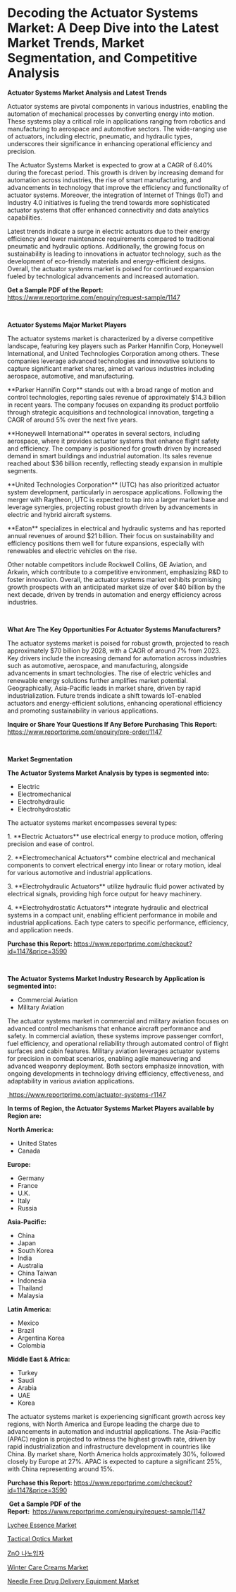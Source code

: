 <p><h1>Decoding the Actuator Systems Market: A Deep Dive into the Latest Market Trends, Market Segmentation, and Competitive Analysis</h1></p><p><strong>Actuator Systems Market Analysis and Latest Trends</strong></p>
<p><p>Actuator systems are pivotal components in various industries, enabling the automation of mechanical processes by converting energy into motion. These systems play a critical role in applications ranging from robotics and manufacturing to aerospace and automotive sectors. The wide-ranging use of actuators, including electric, pneumatic, and hydraulic types, underscores their significance in enhancing operational efficiency and precision.</p><p>The Actuator Systems Market is expected to grow at a CAGR of 6.40% during the forecast period. This growth is driven by increasing demand for automation across industries, the rise of smart manufacturing, and advancements in technology that improve the efficiency and functionality of actuator systems. Moreover, the integration of Internet of Things (IoT) and Industry 4.0 initiatives is fueling the trend towards more sophisticated actuator systems that offer enhanced connectivity and data analytics capabilities.</p><p>Latest trends indicate a surge in electric actuators due to their energy efficiency and lower maintenance requirements compared to traditional pneumatic and hydraulic options. Additionally, the growing focus on sustainability is leading to innovations in actuator technology, such as the development of eco-friendly materials and energy-efficient designs. Overall, the actuator systems market is poised for continued expansion fueled by technological advancements and increased automation.</p></p>
<p><strong>Get a Sample PDF of the Report:&nbsp;</strong> <a href="https://www.reportprime.com/enquiry/request-sample/1147">https://www.reportprime.com/enquiry/request-sample/1147</a></p>
<p>&nbsp;</p>
<p><strong>Actuator Systems Major Market Players</strong></p>
<p><p>The actuator systems market is characterized by a diverse competitive landscape, featuring key players such as Parker Hannifin Corp, Honeywell International, and United Technologies Corporation among others. These companies leverage advanced technologies and innovative solutions to capture significant market shares, aimed at various industries including aerospace, automotive, and manufacturing.</p><p>**Parker Hannifin Corp** stands out with a broad range of motion and control technologies, reporting sales revenue of approximately $14.3 billion in recent years. The company focuses on expanding its product portfolio through strategic acquisitions and technological innovation, targeting a CAGR of around 5% over the next five years.</p><p>**Honeywell International** operates in several sectors, including aerospace, where it provides actuator systems that enhance flight safety and efficiency. The company is positioned for growth driven by increased demand in smart buildings and industrial automation. Its sales revenue reached about $36 billion recently, reflecting steady expansion in multiple segments.</p><p>**United Technologies Corporation** (UTC) has also prioritized actuator system development, particularly in aerospace applications. Following the merger with Raytheon, UTC is expected to tap into a larger market base and leverage synergies, projecting robust growth driven by advancements in electric and hybrid aircraft systems.</p><p>**Eaton** specializes in electrical and hydraulic systems and has reported annual revenues of around $21 billion. Their focus on sustainability and efficiency positions them well for future expansions, especially with renewables and electric vehicles on the rise.</p><p>Other notable competitors include Rockwell Collins, GE Aviation, and Arkwin, which contribute to a competitive environment, emphasizing R&D to foster innovation. Overall, the actuator systems market exhibits promising growth prospects with an anticipated market size of over $40 billion by the next decade, driven by trends in automation and energy efficiency across industries.</p></p>
<p>&nbsp;</p>
<p><strong>What Are The Key Opportunities For Actuator Systems Manufacturers?</strong></p>
<p><p>The actuator systems market is poised for robust growth, projected to reach approximately $70 billion by 2028, with a CAGR of around 7% from 2023. Key drivers include the increasing demand for automation across industries such as automotive, aerospace, and manufacturing, alongside advancements in smart technologies. The rise of electric vehicles and renewable energy solutions further amplifies market potential. Geographically, Asia-Pacific leads in market share, driven by rapid industrialization. Future trends indicate a shift towards IoT-enabled actuators and energy-efficient solutions, enhancing operational efficiency and promoting sustainability in various applications.</p></p>
<p><strong>Inquire or Share Your Questions If Any Before Purchasing This Report:</strong> <a href="https://www.reportprime.com/enquiry/pre-order/1147">https://www.reportprime.com/enquiry/pre-order/1147</a></p>
<p>&nbsp;</p>
<p><strong>Market Segmentation</strong></p>
<p><strong>The Actuator Systems Market Analysis by types is segmented into:</strong></p>
<p><ul><li>Electric</li><li>Electromechanical</li><li>Electrohydraulic</li><li>Electrohydrostatic</li></ul></p>
<p><p>The actuator systems market encompasses several types: </p><p>1. **Electric Actuators** use electrical energy to produce motion, offering precision and ease of control. </p><p>2. **Electromechanical Actuators** combine electrical and mechanical components to convert electrical energy into linear or rotary motion, ideal for various automotive and industrial applications. </p><p>3. **Electrohydraulic Actuators** utilize hydraulic fluid power activated by electrical signals, providing high force output for heavy machinery. </p><p>4. **Electrohydrostatic Actuators** integrate hydraulic and electrical systems in a compact unit, enabling efficient performance in mobile and industrial applications. Each type caters to specific performance, efficiency, and application needs.</p></p>
<p><strong>Purchase this Report:&nbsp;</strong><a href="https://www.reportprime.com/checkout?id=1147&price=3590">https://www.reportprime.com/checkout?id=1147&price=3590</a></p>
<p>&nbsp;</p>
<p><strong>The Actuator Systems Market Industry Research by Application is segmented into:</strong></p>
<p><ul><li>Commercial Aviation</li><li>Military Aviation</li></ul></p>
<p><p>The actuator systems market in commercial and military aviation focuses on advanced control mechanisms that enhance aircraft performance and safety. In commercial aviation, these systems improve passenger comfort, fuel efficiency, and operational reliability through automated control of flight surfaces and cabin features. Military aviation leverages actuator systems for precision in combat scenarios, enabling agile maneuvering and advanced weaponry deployment. Both sectors emphasize innovation, with ongoing developments in technology driving efficiency, effectiveness, and adaptability in various aviation applications.</p></p>
<p><a href="https://www.reportprime.com/actuator-systems-r1147">&nbsp;https://www.reportprime.com/actuator-systems-r1147</a></p>
<p><strong>In terms of Region, the Actuator Systems Market Players available by Region are:</strong></p>
<p>
    <p> <strong> North America: </strong>
        <ul>
            <li>United States</li>
            <li>Canada</li>
        </ul>
        </p> 
    <p> <strong> Europe: </strong>
        <ul>
            <li>Germany</li>
            <li>France</li>
            <li>U.K.</li>
            <li>Italy</li>
            <li>Russia</li>
        </ul>
        </p> 
    <p> <strong> Asia-Pacific: </strong>
        <ul>
            <li>China</li>
            <li>Japan</li>
            <li>South Korea</li>
            <li>India</li>
            <li>Australia</li>
            <li>China Taiwan</li>
            <li>Indonesia</li>
            <li>Thailand</li>
            <li>Malaysia</li>
        </ul>
        </p> 
    <p> <strong> Latin America: </strong>
        <ul>
            <li>Mexico</li>
            <li>Brazil</li>
            <li>Argentina Korea</li>
            <li>Colombia</li>
        </ul>
        </p> 
    <p> <strong> Middle East & Africa: </strong>
        <ul>
            <li>Turkey</li>
            <li>Saudi</li>
            <li>Arabia</li>
            <li>UAE</li>
            <li>Korea</li>
        </ul>
    </p>
    </p>
<p><p>The actuator systems market is experiencing significant growth across key regions, with North America and Europe leading the charge due to advancements in automation and industrial applications. The Asia-Pacific (APAC) region is projected to witness the highest growth rate, driven by rapid industrialization and infrastructure development in countries like China. By market share, North America holds approximately 30%, followed closely by Europe at 27%. APAC is expected to capture a significant 25%, with China representing around 15%.</p></p>
<p><strong>Purchase this Report: </strong><a href="https://www.reportprime.com/checkout?id=1147&price=3590">https://www.reportprime.com/checkout?id=1147&price=3590</a></p>
<p>&nbsp;<strong>Get a Sample PDF of the Report:&nbsp;&nbsp;</strong><a href="https://www.reportprime.com/enquiry/request-sample/1147">https://www.reportprime.com/enquiry/request-sample/1147</a></p>
<p><strong></strong></p>
<p><p><a href="https://medium.com/@richard.james09789/lychee-essence-market-industry-trends-and-forecast-for-period-from-2024-to-2031-f5540c967eca">Lychee Essence Market</a></p><p><a href="https://github.com/nathandecarvalho/Market-Research-Report-List-5/blob/main/tactical-optics-market.md">Tactical Optics Market</a></p><p><a href="https://medium.com/@czbtzkwc9/zno-%EB%82%98%EB%85%B8%EC%9E%85%EC%9E%90-%EC%8B%9C%EC%9E%A5-%EA%B8%80%EB%A1%9C%EB%B2%8C-%EC%8B%9C%EC%9E%A5-%EC%A0%90%EC%9C%A0%EC%9C%A8-%EB%B0%8F-%EC%88%9C%EC%9C%84-2024-2031%EB%85%84-%EC%A0%84%EC%B2%B4-%ED%8C%90%EB%A7%A4-%EB%B0%8F-%EC%88%98%EC%9A%94-%EC%A0%84%EB%A7%9D-923a7dfc47c8">ZnO 나노입자</a></p><p><a href="https://www.linkedin.com/pulse/winter-care-creams-market-analysis-report-global-insights-region-lggwf?trackingId=hhFWRfhvTj%2BFNFX50bHcKw%3D%3D">Winter Care Creams Market</a></p><p><a href="https://issuu.com/reportprime-2/docs/needle-free-drug-delivery-equipment_0ff4777227cfac">Needle Free Drug Delivery Equipment Market</a></p></p>